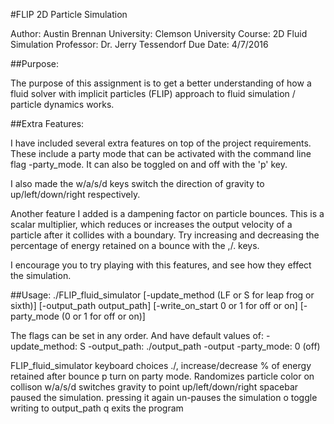 #FLIP 2D Particle Simulation

Author:         Austin Brennan
University:     Clemson University
Course:         2D Fluid Simulation
Professor:      Dr. Jerry Tessendorf
Due Date:       4/7/2016


##Purpose:

The purpose of this assignment is to get a better understanding of how a
fluid solver with implicit particles (FLIP) approach to fluid simulation / particle
dynamics works.


##Extra Features:

I have included several extra features on top of the project requirements.
These include a party mode that can be activated with the command line flag
-party_mode. It can also be toggled on and off with the 'p' key.

I also made the w/a/s/d keys switch the direction of gravity to
up/left/down/right respectively.

Another feature I added is a dampening factor on particle bounces. This is
a scalar multiplier, which reduces or increases the output velocity of a
particle after it collides with a boundary. Try increasing and decreasing
the percentage of energy retained on a bounce with the ,/. keys.

I encourage you to try playing with this features, and see how they effect
the simulation.


##Usage:
./FLIP_fluid_simulator [-update_method (LF or S for leap frog or sixth)] [-output_path output_path]
                      [-write_on_start 0 or 1 for off or on]  [-party_mode (0 or 1 for off or on)]

The flags can be set in any order. And have default values of:
-update_method: S
-output_path: ./output_path
-output
-party_mode: 0 (off)


FLIP_fluid_simulator keyboard choices
./,      increase/decrease % of energy retained after bounce
p        turn on party mode. Randomizes particle color on collison
w/a/s/d  switches gravity to point up/left/down/right
spacebar paused the simulation. pressing it again un-pauses the simulation
o        toggle writing to output_path
q        exits the program
